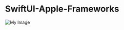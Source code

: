 # SwiftUI-Apple-Frameworks

![My Image](https://github.com/KonstantinErmolenko/SwiftUI-Apple-Frameworks/blob/main/preview.gif)
